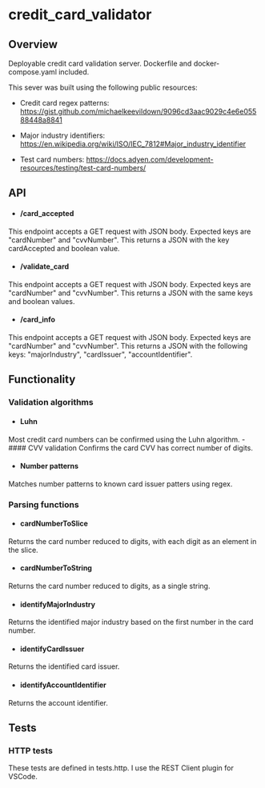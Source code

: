 # credit_card_validator
## Overview
Deployable credit card validation server. Dockerfile and docker-compose.yaml included.

This sever was built using the following public resources:

- Credit card regex patterns: https://gist.github.com/michaelkeevildown/9096cd3aac9029c4e6e05588448a8841
- Major industry identifiers: https://en.wikipedia.org/wiki/ISO/IEC_7812#Major_industry_identifier

- Test card numbers: https://docs.adyen.com/development-resources/testing/test-card-numbers/
## API
- #### /card_accepted
This endpoint accepts a GET request with JSON body. Expected keys are "cardNumber" and "cvvNumber".
This returns a JSON with the key cardAccepted and boolean value.
- #### /validate_card
This endpoint accepts a GET request with JSON body. Expected keys are "cardNumber" and "cvvNumber".
This returns a JSON with the same keys and boolean values.
- #### /card_info
This endpoint accepts a GET request with JSON body. Expected keys are "cardNumber" and "cvvNumber".
This returns a JSON with the following keys: "majorIndustry", "cardIssuer", "accountIdentifier".
## Functionality
### Validation algorithms
- #### Luhn
Most credit card numbers can be confirmed using the Luhn algorithm.
-#### CVV validation
Confirms the card CVV has correct number of digits.
- #### Number patterns
Matches number patterns to known card issuer patters using regex.
### Parsing functions
- #### cardNumberToSlice
Returns the card number reduced to digits, with each digit as an element in the slice.
- #### cardNumberToString
Returns the card number reduced to digits, as a single string.
- #### identifyMajorIndustry
Returns the identified major industry based on the first number in the card number.
- #### identifyCardIssuer
Returns the identified card issuer.
- #### identifyAccountIdentifier
Returns the account identifier.
## Tests
### HTTP tests
These tests are defined in tests.http. I use the REST Client plugin for VSCode.